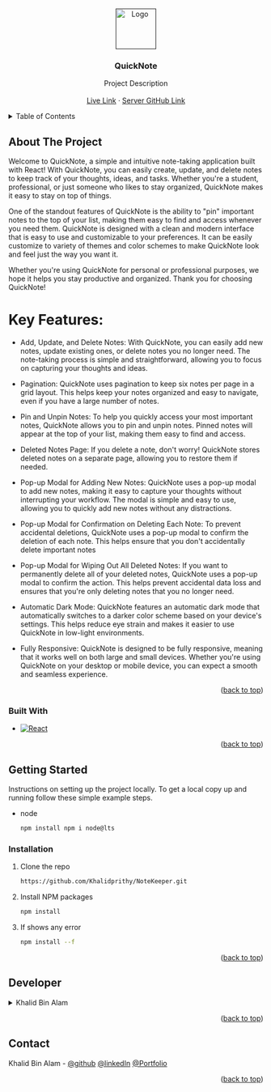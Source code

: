 <a name="readme-top"></a>

<!-- PROJECT LOGO -->
<br />
<div align="center">
  <a href="">
    <img src="https://i.ibb.co/Zhfgqbf/Quick-Note.png" alt="Logo" width="80" height="80">
  </a>

<h3 align="center">QuickNote</h3>

  <p align="center">
    Project Description
    <br />
    <br />
    <a href="https://quickn.netlify.app/">Live Link</a>
    ·
    <a href="https://github.com/Khalidprithy/Todo_Curd_Server.git">Server GitHub Link</a>
  </p>
</div>


<!-- TABLE OF CONTENTS -->
<details>
  <summary>Table of Contents</summary>
  <ol>
    <li>
      <a href="#about-the-project">About The Project</a>
      <ul>
        <li><a href="#built-with">Built With</a></li>
      </ul>
    </li>
    <li>
      <a href="#getting-started">Getting Started</a>
      <ul>
        <li><a href="#installation">Installation</a></li>
      </ul>
    </li>
    <li><a href="#developer">Developer</a></li>
    <li><a href="#contact">Contact</a></li>
  </ol>
</details>



<!-- ABOUT THE PROJECT -->
## About The Project

Welcome to QuickNote, a simple and intuitive note-taking application built with React! With QuickNote, you can easily create, update, and delete notes to keep track of your thoughts, ideas, and tasks. Whether you're a student, professional, or just someone who likes to stay organized, QuickNote makes it easy to stay on top of things.

One of the standout features of QuickNote is the ability to "pin" important notes to the top of your list, making them easy to find and access whenever you need them. QuickNote is designed with a clean and modern interface that is easy to use and customizable to your preferences. It can be easily customize to variety of themes and color schemes to make QuickNote look and feel just the way you want it.

Whether you're using QuickNote for personal or professional purposes, we hope it helps you stay productive and organized. Thank you for choosing QuickNote!

# Key Features:

* Add, Update, and Delete Notes: With QuickNote, you can easily add new notes, update existing ones, or delete notes you no longer need. The note-taking process is simple and straightforward, allowing you to focus on capturing your thoughts and ideas.

* Pagination: QuickNote uses pagination to keep six notes per page in a grid layout. This helps keep your notes organized and easy to navigate, even if you have a large number of notes.

* Pin and Unpin Notes: To help you quickly access your most important notes, QuickNote allows you to pin and unpin notes. Pinned notes will appear at the top of your list, making them easy to find and access.

* Deleted Notes Page: If you delete a note, don't worry! QuickNote stores deleted notes on a separate page, allowing you to restore them if needed.

* Pop-up Modal for Adding New Notes: QuickNote uses a pop-up modal to add new notes, making it easy to capture your thoughts without interrupting your workflow. The modal is simple and easy to use, allowing you to quickly add new notes without any distractions.

* Pop-up Modal for Confirmation on Deleting Each Note: To prevent accidental deletions, QuickNote uses a pop-up modal to confirm the deletion of each note. This helps ensure that you don't accidentally delete important notes

* Pop-up Modal for Wiping Out All Deleted Notes: If you want to permanently delete all of your deleted notes, QuickNote uses a pop-up modal to confirm the action. This helps prevent accidental data loss and ensures that you're only deleting notes that you no longer need.

* Automatic Dark Mode: QuickNote features an automatic dark mode that automatically switches to a darker color scheme based on your device's settings. This helps reduce eye strain and makes it easier to use QuickNote in low-light environments.

* Fully Responsive: QuickNote is designed to be fully responsive, meaning that it works well on both large and small devices. Whether you're using QuickNote on your desktop or mobile device, you can expect a smooth and seamless experience.

<p align="right">(<a href="#readme-top">back to top</a>)</p>


### Built With

* [![React][React.js]][React-url]


<p align="right">(<a href="#readme-top">back to top</a>)</p>



<!-- GETTING STARTED -->
## Getting Started

Instructions on setting up the project locally.
To get a local copy up and running follow these simple example steps.

* node
  ```sh
  npm install npm i node@lts
  ```

### Installation

1. Clone the repo
   ```sh
   https://github.com/Khalidprithy/NoteKeeper.git
   ```
2. Install NPM packages
   ```sh
   npm install
   ```
3. If shows any error
   ```sh
   npm install --f
   ```


<p align="right">(<a href="#readme-top">back to top</a>)</p>

<!-- DEVELOPER -->
## Developer


<details>
  <summary>Khalid Bin Alam</summary>
  <ol>
    <li>
      <a href="#">Folder structure</a>
      <ul>
        <li><a >assets</a></li>
        <li><a >components</a></li>
        <li><a >context</a></li>
        <li><a >Pages</a></li>
      </ul>
    </li>
    <li>
      <a href="#">Pages</a>
      <ul>
        <li><a >Notes</a>
        <ul>
        <li><a >NoteCard</a></li>
        <li><a >NoteCards</a></li>
      </ul></li>
    <li><a >Home</a></li>
    <li><a >Completed</a></li>
    <li><a >Deleted</a></li>
    <li><a >Login/Login</a></li>
  </ol>
</details>

<p align="right">(<a href="#readme-top">back to top</a>)</p>

<!-- CONTACT -->
## Contact

Khalid Bin Alam - 
[@github](https://github.com/Khalidprithy)
[@linkedIn](https://www.linkedin.com/in/khalidbinalam/)
[@Portfolio](https://devkbin.netlify.app/)


<p align="right">(<a href="#readme-top">back to top</a>)</p>



<!-- MARKDOWN LINKS & IMAGES -->
<!-- https://www.markdownguide.org/basic-syntax/#reference-style-links -->

[React.js]: https://img.shields.io/badge/React-20232A?style=for-the-badge&logo=react&logoColor=61DAFB
[React-url]: https://reactjs.org/
